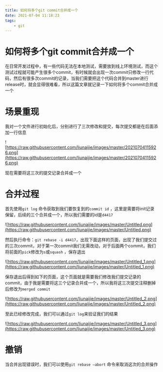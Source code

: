 ```yaml
---
title: 如何将多个git commit合并成一个
date: 2021-07-04 11:18:23
tags: 
	- git
---
```


# 如何将多个git commit合并成一个

在日常开发过程中，有一些代码无法在本地测试，需要放到线上环境测试，而这个测试过程就可能产生很多个commit，有时候就会出现一次commit只修改一行代码，然后有很多次commit的记录，当我们需要把这个代码合并到master进行release时，就会显得很难看，所以这篇文章就记录一下如何将多个commit合并成一个

# 场景重现

我对一个文件进行初始化后，分别进行了三次修改和提交，每次提交都是在后面添加一行信息

![https://raw.githubusercontent.com/liunaijie/images/master/20210704115926.png](https://raw.githubusercontent.com/liunaijie/images/master/20210704115926.png)

现在需要将这三次的提交记录合并成一个

<!--more-->

# 合并过程

首先使用`git log` 命令获取到我们要恢复到的`commit id` ，这里是需要将init记录保留，后续的三个合并成一个，所以我们需要的id是`d4417` 

![https://raw.githubusercontent.com/liunaijie/images/master/Untitled.png](https://raw.githubusercontent.com/liunaijie/images/master/Untitled.png)

然后执行命令：`git rebase -i d4417`，出现下面这样的页面，出现了我们提交过的三次commit，对于第一次commit我们无需改动，对于后面两个commit，我们将前面的`pick`修改为`s`或`squash` ，保存退出

![https://raw.githubusercontent.com/liunaijie/images/master/Untitled_1.png](https://raw.githubusercontent.com/liunaijie/images/master/Untitled_1.png)

保存退出后得到如下的页面，这个页面就是需要我们修改我们提交记录的commit，由于我是需要将这三个记录合并成一个，所以我将这三次提交注释删掉后修改为`merged commit` 

![https://raw.githubusercontent.com/liunaijie/images/master/Untitled_2.png](https://raw.githubusercontent.com/liunaijie/images/master/Untitled_2.png)

 至此已经修改完成，我们可以通过`git log`来验证我们的结果

![https://raw.githubusercontent.com/liunaijie/images/master/Untitled_3.png](https://raw.githubusercontent.com/liunaijie/images/master/Untitled_3.png)

# 撤销

当合并出现错误时，我们可以使用`git rebase —abort` 命令来取消这次的合并操作